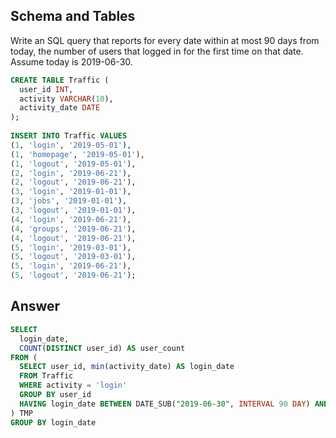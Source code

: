 ## Schema and Tables

Write an SQL query that reports for every date within at most 90 days from today, the number of users that logged in for the first time on that date. Assume today is 2019-06-30.

```sql
CREATE TABLE Traffic (
  user_id INT,
  activity VARCHAR(10),
  activity_date DATE
);
  
INSERT INTO Traffic VALUES
(1, 'login', '2019-05-01'),
(1, 'homepage', '2019-05-01'),
(1, 'logout', '2019-05-01'),
(2, 'login', '2019-06-21'),
(2, 'logout', '2019-06-21'),
(3, 'login', '2019-01-01'),
(3, 'jobs', '2019-01-01'),
(3, 'logout', '2019-01-01'),
(4, 'login', '2019-06-21'),
(4, 'groups', '2019-06-21'),
(4, 'logout', '2019-06-21'),
(5, 'login', '2019-03-01'),
(5, 'logout', '2019-03-01'),
(5, 'login', '2019-06-21'),
(5, 'logout', '2019-06-21');
```

## Answer

```sql
SELECT 
  login_date, 
  COUNT(DISTINCT user_id) AS user_count 
FROM (
  SELECT user_id, min(activity_date) AS login_date
  FROM Traffic
  WHERE activity = 'login'
  GROUP BY user_id
  HAVING login_date BETWEEN DATE_SUB("2019-06-30", INTERVAL 90 DAY) AND DATE('2019-06-30')
) TMP
GROUP BY login_date
```
